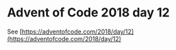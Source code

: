 # Advent of Code 2018 day 12

See [https://adventofcode.com/2018/day/12](https://adventofcode.com/2018/day/12)
